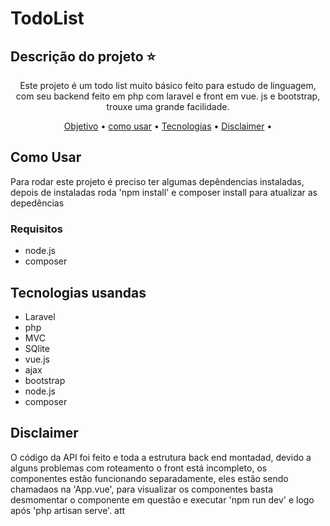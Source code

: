# TodoList

## Descrição do projeto :star:
<p id="objetivo" align="center">Este projeto é um todo list muito básico feito para estudo de linguagem, com seu backend feito em php com laravel e front em vue. js e bootstrap,
trouxe uma grande facilidade.</p> 

<p align="center"> 
 <a href="#objetivo">Objetivo</a> •
 <a href="#comoUsar">como usar</a> • 
 <a href="#tecnologias">Tecnologias</a> • 
 <a href="#disclaimer">Disclaimer</a> • 
</p>

## Como Usar
<p id="comoUsar" aling="center"> Para rodar este projeto é preciso ter algumas depêndencias instaladas, depois de instaladas roda 'npm install' e composer install para atualizar
as depedências
</p>

### Requisitos

  <ul>
    <li>node.js</li>
    <li>composer</li>
  </ul>
  
  
  ## Tecnologias usandas
  
   <ul id="tecnologias">
    <li>Laravel</li>
    <li>php</li>
    <li>MVC</li>
    <li>SQlite</li>    
    <li>vue.js</li>
    <li>ajax</li>
    <li>bootstrap</li>
    <li>node.js</li>
    <li>composer</li>
</ul>
  
  
  ## Disclaimer
  
  <p id="disclaimer" aling="center"> O código da API foi feito e toda a estrutura back end montadad, devido a alguns problemas com roteamento o front está incompleto, os componentes estão funcionando separadamente, eles estão sendo chamadaos na 'App.vue', para visualizar os componentes basta desmomentar o componente em questão e 
executar 'npm run dev' e logo após  'php artisan serve'. att</p>
  

